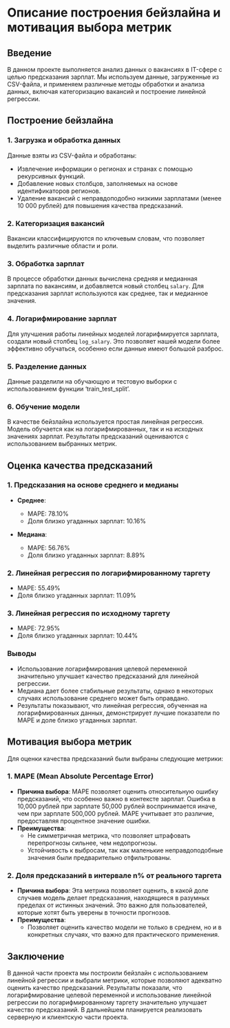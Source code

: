 # Описание построения бейзлайна и мотивация выбора метрик
## Введение
В данном проекте выполняется анализ данных о вакансиях в IT-сфере с целью предсказания зарплат. Мы используем данные, загруженные из CSV-файла, и применяем различные методы обработки и анализа данных, включая категoризацию вакансий и построение линейной регрессии. 

## Построение бейзлайна
### 1. Загрузка и обработка данных
Данные взяты из CSV-файла и обработаны:
- Извлечение информации о регионах и странах с помощью рекурсивных функций.
- Добавление новых столбцов, заполняемых на основе идентификаторов регионов.
- Удаление вакансий с неправдоподобно низкими зарплатами (менее 10 000 рублей) для повышения качества предсказаний.

### 2. Категоризация вакансий
Вакансии классифицируются по ключевым словам, что позволяет выделить различные области и роли. 

### 3. Обработка зарплат
В процессе обработки данных вычислена средняя и медианная зарплата по вакансиям, и добавляется новый столбец `salary`. Для предсказания зарплат используются как среднее, так и медианное значения.

### 4. Логарифмирование зарплат
Для улучшения работы линейных моделей логарифмируется зарплата, создали новый столбец `log_salary`. Это позволяет нашей модели более эффективно обучаться, особенно если данные имеют большой разброс.

### 5. Разделение данных
Данные разделили на обучающую и тестовую выборки с использованием функции ‘train_test_split’. 

### 6. Обучение модели
В качестве бейзлайна используется простая линейная регрессия. Модель обучается как на логарифмированных, так и на исходных значениях зарплат. Результаты предсказаний оцениваются с использованием выбранных метрик.

## Оценка качества предсказаний
### 1. Предсказания на основе среднего и медианы
- **Среднее**:
  - MAPE: 78.10%
  - Доля близко угаданных зарплат: 10.16%
  
- **Медиана**:
  - MAPE: 56.76%
  - Доля близко угаданных зарплат: 8.89%	

### 2. Линейная регрессия по логарифмированному таргету
- MAPE: 55.49%
- Доля близко угаданных зарплат: 11.09%

### 3. Линейная регрессия по исходному таргету
- MAPE: 72.95%
- Доля близко угаданных зарплат: 10.44%

### Выводы
- Использование логарифмирования целевой переменной значительно улучшает качество предсказаний для линейной регрессии.
- Медиана дает более стабильные результаты, однако в некоторых случаях использование среднего может быть оправдано.
- Результаты показывают, что линейная регрессия, обученная на логарифмированных данных, демонстрирует лучшие показатели по MAPE и доле близко угаданных зарплат.


## Мотивация выбора метрик

Для оценки качества предсказаний были выбраны следующие метрики:

### 1. MAPE (Mean Absolute Percentage Error)

- **Причина выбора**: MAPE позволяет оценить относительную ошибку предсказаний, что особенно важно в контексте зарплат. Ошибка в 10,000 рублей при зарплате 50,000 рублей воспринимается иначе, чем при зарплате 500,000 рублей. MAPE учитывает это различие, предоставляя процентное значение ошибки.
- **Преимущества**:
  - Не симметричная метрика, что позволяет штрафовать перепрогнозы сильнее, чем недопрогнозы.
  - Устойчивость к выбросам, так как маленькие неправдоподобные значения были предварительно отфильтрованы.

### 2. Доля предсказаний в интервале n% от реального таргета

- **Причина выбора**: Эта метрика позволяет оценить, в какой доле случаев модель делает предсказания, находящиеся в разумных пределах от истинных значений. Это важно для пользователей, которые хотят быть уверены в точности прогнозов.
- **Преимущества**:
  - Позволяет оценить качество модели не только в среднем, но и в конкретных случаях, что важно для практического применения.

## Заключение

В данной части проекта мы построили бейзлайн с использованием линейной регрессии и выбрали метрики, которые позволяют адекватно оценить качество предсказаний. Результаты показали, что логарифмирование целевой переменной и использование линейной регрессии по логарифмированному таргету значительно улучшает качество предсказаний. В дальнейшем планируется реализовать серверную и клиентскую части проекта.

